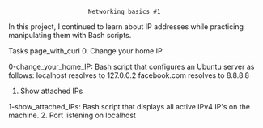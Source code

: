                           Networking basics #1
In this project, I continued to learn about IP addresses while practicing manipulating them with Bash scripts.

Tasks page_with_curl
0. Change your home IP

0-change_your_home_IP: Bash script that configures an Ubuntu server as follows:
localhost resolves to 127.0.0.2
facebook.com resolves to 8.8.8.8
1. Show attached IPs

1-show_attached_IPs: Bash script that displays all active IPv4 IP's on the machine.
2. Port listening on localhost


